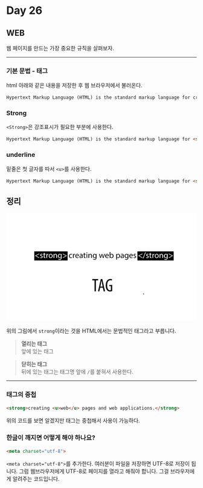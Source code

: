 # Day 26

## WEB
웹 페이지를 만드는 가장 중요한 규칙을 살펴보자.

---
### 기본 문법 - 태그
html 아래와 같은 내용을 저장한 후 웹 브라우저에서 불러온다.
```html
Hypertext Markup Language (HTML) is the standard markup language for creating web pages and web applications.
```
### Strong
`<Strong>`은 강조표시가 필요한 부분에 사용한다.
```html
Hypertext Markup Language (HTML) is the standard markup language for <strong>creating web pages and web applications.</strong>
```

### underline
밑줄은 첫 글자를 따서 `<u>`를 사용한다.
```html
Hypertext Markup Language (HTML) is the standard markup language for <strong>creating <u>web</u> pages and web applications.</strong>
```

## 정리

![태그 설명](./lmage/tag.jpeg)

위의 그림에서 `strong`이라는 것을 HTML에서는 문법적인 태그라고 부릅니다.

> **열리는 태그**  
> 앞에 있는 태그

> **닫히는 태그**  
> 뒤에 있는 태그는 태그명 앞에 `/`를 붙혀서 사용한다.

--- 

### 태그의 중첩
```html
<strong>creating <u>web</u> pages and web applications.</strong>
```
위의 코드를 보면 알겠지만 태그는 중첩해서 사용이 가능하다.

### 한글이 깨지면 어떻게 해야 하나요?


```html
<meta charset="utf-8">
```
`<meta charset="utf-8">`를 추가한다. 여러분이 파일을 저장하면 UTF-8로 저장이 됩니다. 그럼 웹브라우저에게 UTF-8로 페이지를 열라고 해줘야 합니다. 그걸 브라우저에게 알려주는 코드입니다.
